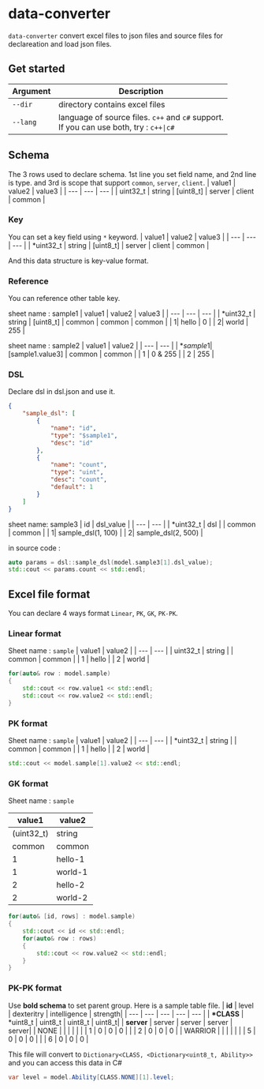 # data-converter
```data-converter``` convert excel files to json files and source files for declareation and load json files.


## Get started

| Argument | Description |
| --- | --- |
| `--dir` | directory contains excel files |
| `--lang` | language of source files. `c++` and `c#` support.<br>If you can use both, try : `c++\|c#` |


## Schema
The 3 rows used to declare schema. 1st line you set field name, and 2nd line is type. and 3rd is scope that support `common`, `server`, `client`. 
| value1 | value2 | value3 |
| --- | --- | --- |
| uint32_t | string | [uint8_t]
| server | client | common |

### Key
You can set a key field using `*` keyword.
| value1 | value2 | value3 |
| --- | --- | --- |
| *uint32_t | string | [uint8_t]
| server | client | common |

And this data structure is key-value format.

### Reference
You can reference other table key.

sheet name : sample1
| value1 | value2 | value3 |
| --- | --- | --- |
| *uint32_t | string | [uint8_t]
| common | common | common |
| 1| hello | 0 |
| 2| world | 255 |

sheet name : sample2
| value1 | value2 |
| --- | --- |
| *$sample1 | [$sample1.value3]
| common | common |
| 1 | 0 & 255 |
| 2 | 255 |

### DSL
Declare dsl in dsl.json and use it.
```json
{
    "sample_dsl": [
        {
            "name": "id",
            "type": "$sample1",
            "desc": "id"
        },
        {
            "name": "count",
            "type": "uint",
            "desc": "count",
            "default": 1
        }
    ]
}
```
sheet name: sample3
| id | dsl_value |
| --- | --- |
| *uint32_t | dsl |
| common | common |
| 1| sample_dsl(1, 100) |
| 2| sample_dsl(2, 500) |

in source code : 
```c++
auto params = dsl::sample_dsl(model.sample3[1].dsl_value);
std::cout << params.count << std::endl;
```


## Excel file format
You can declare 4 ways format `Linear`, `PK`, `GK`, `PK-PK`.

### Linear format

Sheet name : `sample`
| value1 | value2 |
| --- | --- |
| uint32_t | string |
| common | common |
| 1 | hello |
| 2 | world |

```c++
for(auto& row : model.sample)
{
    std::cout << row.value1 << std::endl;
    std::cout << row.value2 << std::endl;
}
```

### PK format

Sheet name : `sample`
| value1 | value2 |
| --- | --- |
| *uint32_t | string |
| common | common |
| 1 | hello |
| 2 | world |
```C++
std::cout << model.sample[1].value2 << std::endl;
```


### GK format
Sheet name : `sample`

| value1 | value2 |
| --- | --- |
| (uint32_t) | string |
| common | common |
| 1 | hello-1 |
| 1 | world-1 |
| 2 | hello-2 |
| 2 | world-2 |
```C++
for(auto& [id, rows] : model.sample)
{
    std::cout << id << std::endl;
    for(auto& row : rows)
    {
        std::cout << row.value2 << std::endl;
    }
}
```


### PK-PK format
Use **bold schema** to set parent group. Here is a sample table file.
| **id** | level | dexteritry | intelligence | strength|
| --- | --- | --- | --- | --- |
| **\*CLASS** | *uint8_t | uint8_t | uint8_t | uint8_t|
| **server** | server | server | server | server|
| NONE |  |  |  | |
|  | 1  | 0  | 0  | 0 |
|  | 2  | 0  | 0  | 0 |
| WARRIOR |  |  |  | |
|  | 5  | 0  | 0  | 0 |
|  | 6  | 0  | 0  | 0 |

This file will convert to `Dictionary<CLASS, <Dictionary<uint8_t, Ability>>` and you can access this data in C#
```C#
var level = model.Ability[CLASS.NONE][1].level;
```
